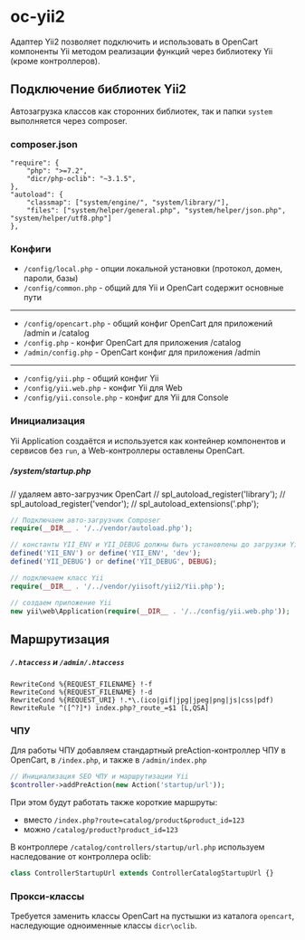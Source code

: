 # oc-yii2

Адаптер Yii2 позволяет подключить и использовать в OpenCart компоненты Yii методом реализации функций через библиотеку
Yii (кроме контроллеров).

## Подключение библиотек Yii2

Автозагрузка классов как сторонних библиотек, так и папки `system` выполняется через composer.

### composer.json

```composer
"require": {
    "php": ">=7.2",
    "dicr/php-oclib": "~3.1.5",
},
"autoload": {
    "classmap": ["system/engine/", "system/library/"],
    "files": ["system/helper/general.php", "system/helper/json.php", "system/helper/utf8.php"]
},
```

### Конфиги
- `/config/local.php` - опции локальной установки (протокол, домен, пароли, базы)
- `/config/common.php` - общий для Yii и OpenCart содержит основные пути
---
- `/config/opencart.php` - общий конфиг OpenCart для приложений /admin и /catalog
- `/config.php` - конфиг OpenCart для приложения /catalog
- `/admin/config.php` - OpenCart конфиг для приложения /admin
----
- `/config/yii.php` - общий конфиг Yii 
- `/config/yii.web.php` - конфиг Yii для Web
- `/config/yii.console.php` - конфиг для Yii для Console

### Инициализация
Yii Application создаётся и используется как контейнер компонентов и сервисов без `run`, а Web-контроллеры оставлены OpenCart.

##### /system/startup.php
// удаляем авто-загрузчик OpenCart
// spl_autoload_register('library');
// spl_autoload_register('vendor');
// spl_autoload_extensions('.php');

```php
// Подключаем авто-загрузчик Composer
require(__DIR__ . '/../vendor/autoload.php');

// константы YII_ENV и YII_DEBUG должны быть установлены до загрузки Yii
defined('YII_ENV') or define('YII_ENV', 'dev');
defined('YII_DEBUG') or define('YII_DEBUG', DEBUG);

// подключаем класс Yii
require(__DIR__ . '/../vendor/yiisoft/yii2/Yii.php');

// создаем приложение Yii
new yii\web\Application(require(__DIR__ . '/../config/yii.web.php'));
```
## Маршрутизация
##### `/.htaccess` и `/admin/.htaccess`

```htaccess
RewriteCond %{REQUEST_FILENAME} !-f
RewriteCond %{REQUEST_FILENAME} !-d
RewriteCond %{REQUEST_URI} !.*\.(ico|gif|jpg|jpeg|png|js|css|pdf)
RewriteRule ^([^?]*) index.php?_route_=$1 [L,QSA]
```

### ЧПУ
Для работы ЧПУ добавляем стандартный preAction-контроллер ЧПУ в OpenCart, в `/index.php`,
и также в `/admin/index.php`  

```php
// Инициализация SEO ЧПУ и маршрутизации Yii
$controller->addPreAction(new Action('startup/url'));
```

При этом будут работать также короткие маршруты:
- вместо `/index.php?route=catalog/product&product_id=123`
- можно `/catalog/product?product_id=123`

В контроллере `/catalog/controllers/startup/url.php` используем наследование от контроллера oclib:

```php
class ControllerStartupUrl extends ControllerCatalogStartupUrl {}
```

### Прокси-классы
Требуется заменить классы OpenCart на пустышки из каталога `opencart`, наследующие одноименные классы `dicr\oclib`.

